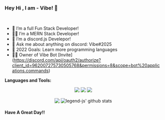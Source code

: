 ### Hey Hi , I am  - Vibe! 👋



 
<br />




- 🌱 I’m a full Fun Stack Developer!
- 🐱‍👤 I’m a MERN Stack Developer!
- 🐞 I’m a discord.js Develepor!
- 💬 Ask me about anything on discord: Vibe#2025
- 🥅 2022 Goals: Learn more programming languages
- 🐱‍🐉 Owner of Vibe Bot [Invite] (https://discord.com/api/oauth2/authorize?client_id=962007275730505768&permissions=8&scope=bot%20applications.commands)


**Languages and Tools:** &nbsp;
<p align="center">
<img src="https://img.shields.io/badge/Node.JS-black?style=for-the-badge&logo=node.js" />
<img src="https://img.shields.io/badge/Javascript-black?style=for-the-badge&logo=javascript" />
<img src="https://img.shields.io/badge/Font%20Awesome-black?style=for-the-badge&logo=Font%20Awesome" />
</p>
 

<p align="center">
  <img align="center" src="https://github-readme-stats.vercel.app/api/top-langs/?username=nikkicodez&show_icons=true&layout=compact&hide_border=true&theme=dark" />
  <img align="center" src="https://github-readme-stats.vercel.app/api?username=nikkicodez&show_icons=true&theme=dark&line_height=21" alt="legend-js' github stats"/>
 
 

#### Have A Great Day!!